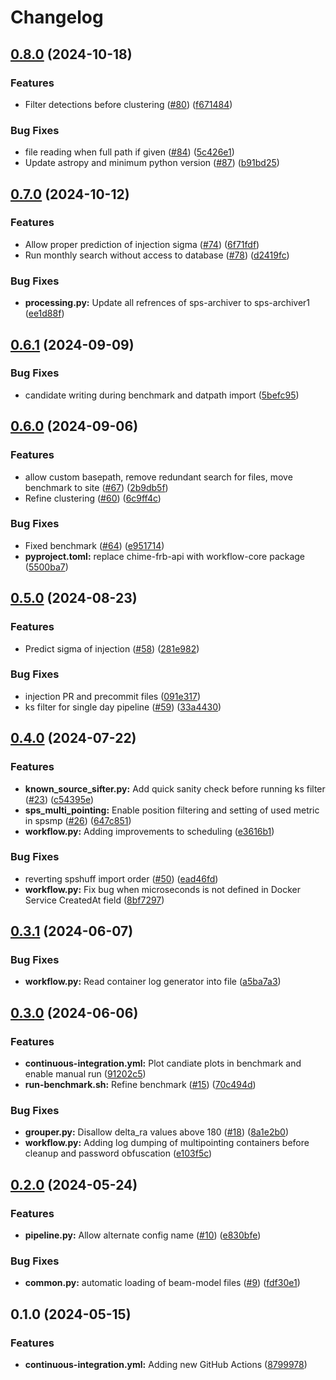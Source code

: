 # Changelog

## [0.8.0](https://github.com/chime-sps/champss_software/compare/v0.7.0...v0.8.0) (2024-10-18)


### Features

* Filter detections before clustering ([#80](https://github.com/chime-sps/champss_software/issues/80)) ([f671484](https://github.com/chime-sps/champss_software/commit/f67148416db6568928e250588ee55b82d2eee0c1))


### Bug Fixes

* file reading when full path if given ([#84](https://github.com/chime-sps/champss_software/issues/84)) ([5c426e1](https://github.com/chime-sps/champss_software/commit/5c426e166fc368ce63745bac4a41f95898c22d01))
* Update astropy and minimum python version ([#87](https://github.com/chime-sps/champss_software/issues/87)) ([b91bd25](https://github.com/chime-sps/champss_software/commit/b91bd2503dd831bfdb80450fc6b44933d05666a3))

## [0.7.0](https://github.com/chime-sps/champss_software/compare/v0.6.1...v0.7.0) (2024-10-12)


### Features

* Allow proper prediction of injection sigma ([#74](https://github.com/chime-sps/champss_software/issues/74)) ([6f71fdf](https://github.com/chime-sps/champss_software/commit/6f71fdfac4d7aaf33a0c9138ebd00cf7cfcc6e82))
* Run monthly search without access to database ([#78](https://github.com/chime-sps/champss_software/issues/78)) ([d2419fc](https://github.com/chime-sps/champss_software/commit/d2419fc2d5c20c89eeb46ac387eb72e99f4ae695))


### Bug Fixes

* **processing.py:** Update all refrences of sps-archiver to sps-archiver1 ([ee1d88f](https://github.com/chime-sps/champss_software/commit/ee1d88f5c46b123f343f6cdb2afa22f0dcfc5208))

## [0.6.1](https://github.com/chime-sps/champss_software/compare/v0.6.0...v0.6.1) (2024-09-09)


### Bug Fixes

* candidate writing during benchmark and datpath import ([5befc95](https://github.com/chime-sps/champss_software/commit/5befc95bfd4e6e74738d838b0e31e5084fc89b36))

## [0.6.0](https://github.com/chime-sps/champss_software/compare/v0.5.0...v0.6.0) (2024-09-06)


### Features

* allow custom basepath, remove redundant search for files, move benchmark to site ([#67](https://github.com/chime-sps/champss_software/issues/67)) ([2b9db5f](https://github.com/chime-sps/champss_software/commit/2b9db5f508c57d006251f428dc26f1c2ccbb5fcd))
* Refine clustering ([#60](https://github.com/chime-sps/champss_software/issues/60)) ([6c9ff4c](https://github.com/chime-sps/champss_software/commit/6c9ff4cc89fe2374ce2ff93d47863fb81159ac5b))


### Bug Fixes

* Fixed benchmark ([#64](https://github.com/chime-sps/champss_software/issues/64)) ([e951714](https://github.com/chime-sps/champss_software/commit/e9517140884fe531dedf84c6545d981f93c20154))
* **pyproject.toml:** replace chime-frb-api with workflow-core package ([5500ba7](https://github.com/chime-sps/champss_software/commit/5500ba7fb9d4388659dbbe665db2cd65f773184e))

## [0.5.0](https://github.com/chime-sps/champss_software/compare/v0.4.0...v0.5.0) (2024-08-23)


### Features

* Predict sigma of injection ([#58](https://github.com/chime-sps/champss_software/issues/58)) ([281e982](https://github.com/chime-sps/champss_software/commit/281e9827aa14edfb948e114f585cd6ee998917da))


### Bug Fixes

* injection PR and precommit files ([091e317](https://github.com/chime-sps/champss_software/commit/091e317d5b2b07ed6525dd320dd5af5a415dcbb1))
* ks filter for single day pipeline ([#59](https://github.com/chime-sps/champss_software/issues/59)) ([33a4430](https://github.com/chime-sps/champss_software/commit/33a443091d583f263c8316466bac58c387e77dda))

## [0.4.0](https://github.com/chime-sps/champss_software/compare/v0.3.1...v0.4.0) (2024-07-22)


### Features

* **known_source_sifter.py:** Add quick sanity check before running ks filter ([#23](https://github.com/chime-sps/champss_software/issues/23)) ([c54395e](https://github.com/chime-sps/champss_software/commit/c54395e160b6b19cde0b5fc90a59eff6afd096ec))
* **sps_multi_pointing:** Enable position filtering and setting of used metric in spsmp ([#26](https://github.com/chime-sps/champss_software/issues/26)) ([647c851](https://github.com/chime-sps/champss_software/commit/647c851342b55a2979ae491c2b036b66d53b28aa))
* **workflow.py:** Adding improvements to scheduling ([e3616b1](https://github.com/chime-sps/champss_software/commit/e3616b18908b53750eadecb0bb5f5fc317099ad9))


### Bug Fixes

* reverting spshuff import order ([#50](https://github.com/chime-sps/champss_software/issues/50)) ([ead46fd](https://github.com/chime-sps/champss_software/commit/ead46fdbbddcc71b4e002e4fc458bfb6cc61c786))
* **workflow.py:** Fix bug when microseconds is not defined in Docker Service CreatedAt field ([8bf7297](https://github.com/chime-sps/champss_software/commit/8bf729710b801c3ea113a27b5ac722160fa7a6e6))

## [0.3.1](https://github.com/chime-sps/champss_software/compare/v0.3.0...v0.3.1) (2024-06-07)


### Bug Fixes

* **workflow.py:** Read container log generator into file ([a5ba7a3](https://github.com/chime-sps/champss_software/commit/a5ba7a3ce400225289ec30e020bef9650226e327))

## [0.3.0](https://github.com/chime-sps/champss_software/compare/v0.2.0...v0.3.0) (2024-06-06)


### Features

* **continuous-integration.yml:** Plot candiate plots in benchmark and enable manual run ([91202c5](https://github.com/chime-sps/champss_software/commit/91202c5a84333191861181e9a6120e05a49303a8))
* **run-benchmark.sh:** Refine benchmark ([#15](https://github.com/chime-sps/champss_software/issues/15)) ([70c494d](https://github.com/chime-sps/champss_software/commit/70c494d653d375f5a8311d3fb8872b9bd396fb46))


### Bug Fixes

* **grouper.py:** Disallow delta_ra values above 180 ([#18](https://github.com/chime-sps/champss_software/issues/18)) ([8a1e2b0](https://github.com/chime-sps/champss_software/commit/8a1e2b0051c7afe7ac9d4ad02ff03293da743765))
* **workflow.py:** Adding log dumping of multipointing containers before cleanup and password obfuscation ([e103f5c](https://github.com/chime-sps/champss_software/commit/e103f5c05c12b3d86987e219cb77ab461f992212))

## [0.2.0](https://github.com/chime-sps/champss_software/compare/v0.1.0...v0.2.0) (2024-05-24)


### Features

* **pipeline.py:** Allow alternate config name ([#10](https://github.com/chime-sps/champss_software/issues/10)) ([e830bfe](https://github.com/chime-sps/champss_software/commit/e830bfe22522bb40099f5eab3bca244643c183ee))


### Bug Fixes

* **common.py:** automatic loading of beam-model files ([#9](https://github.com/chime-sps/champss_software/issues/9)) ([fdf30e1](https://github.com/chime-sps/champss_software/commit/fdf30e1857eb1f66eee991f866a20fa31d8ec990))

## 0.1.0 (2024-05-15)


### Features

* **continuous-integration.yml:** Adding new GitHub Actions ([8799978](https://github.com/chime-sps/champss_software/commit/879997803b1b60d2231a76785b32d91cee760139))
